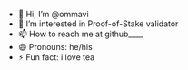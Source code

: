 - 👋 Hi, I’m @ommavi
- 👀 I’m interested in Proof-of-Stake validator
- 📫 How to reach me at github____
- 😄 Pronouns: he/his
- ⚡ Fun fact: i love tea 
